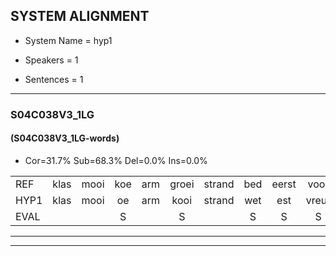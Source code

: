 
## SYSTEM ALIGNMENT

- System Name = hyp1

- Speakers = 1

- Sentences = 1

---

### S04C038V3_1LG

#### (S04C038V3_1LG-words)

- Cor=31.7%	Sub=68.3%	Del=0.0%	Ins=0.0%

|  |  |  |  |  |  |  |  |  |  |  |  |  |  |  |  |  |  |  |  |  |  |  |  |  |  |  |  |  |  |  |  |  |  |  |  |  |  |  |  |  |  |
|:--- |:---:|:---:|:---:|:---:|:---:|:---:|:---:|:---:|:---:|:---:|:---:|:---:|:---:|:---:|:---:|:---:|:---:|:---:|:---:|:---:|:---:|:---:|:---:|:---:|:---:|:---:|:---:|:---:|:---:|:---:|:---:|:---:|:---:|:---:|:---:|:---:|:---:|:---:|:---:|:---:|:---:|
| REF | klas | mooi | koe | arm | groei | strand | bed | eerst | voor | draai | sjaal | herfst | duur | straat | leeuw | clown | hoek | krant | hout | vriend | gauw | chips | groen | feest | reis | jas | huis | paard | vijf | muts | nieuw | kind | bang | oog | * | zacht | schoen | plas | neus | knoop | plank |
| HYP1 | klas | mooi | oe | arm | kooi | strand | wet | est | vreur | traai | sjaal | herfst | tuur | straat | leew | klon | hoek | krand | gat | vrind | kouw | ships | groen | fest | res | jes | es | pert | ref | nut | nin | kind | pan | oog | ze | zegt | tgroen | plas | nes | knoop | plen |
| EVAL |  |  | S |  | S |  | S | S | S | S |  |  | S |  | S | S |  | S | S | S | S | S |  | S | S | S | S | S | S | S | S |  | S |  | S | S | S |  | S |  | S |
---

---
